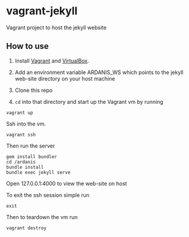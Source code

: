 # vagrant-jekyll
Vagrant project to host the jekyll website

How to use
--------------------

1. Install [Vagrant](http://docs.vagrantup.com/v2/getting-started/index.html) and [VirtualBox](https://www.virtualbox.org/).

2. Add an environment variable ARDANIS_WS which points to the jekyll web-site directory on your host machine

3. Clone this repo

4. `cd` into that directory and start up the Vagrant vm by running

```
vagrant up
```

Ssh into the vm. 

```
vagrant ssh
```

Then run the server

```
gem install bundler
cd /ardanis
bundle install
bundle exec jekyll serve
```

Open 127.0.0.1:4000 to view the web-site on host

To exit the ssh session simple run 

```
exit
```

Then to teardown the vm run  

```
vagrant destroy
```
